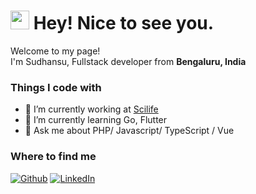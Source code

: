 <h1><img src="https://emojis.slackmojis.com/emojis/images/1531849430/4246/blob-sunglasses.gif?1531849430" width="30"/> Hey! Nice to see you.</h1>

<p>Welcome to my page! </br> I'm Sudhansu, Fullstack developer from <b>Bengaluru, India</b> <img src="https://cdn-icons-png.flaticon.com/512/9906/9906480.png" width="13"/></p>
<h3>Things I code with</h3>

- 🔭 I’m currently working at [Scilife](https://scilife.io)
- 🌱 I’m currently learning Go, Flutter
- 💬 Ask me about PHP/ Javascript/ TypeScript / Vue

<h3>Where to find me</h3>
<p>
    <a href="https://github.com/sudhansu08" target="_blank"><img alt="Github" src="https://img.shields.io/badge/GitHub-%2312100E.svg?&style=for-the-badge&logo=Github&logoColor=white" /></a> 
    <a href="https://www.linkedin.com/in/sudhansu-bhatta-42732782" target="_blank"><img alt="LinkedIn" src="https://img.shields.io/badge/linkedin-%230077B5.svg?&style=for-the-badge&logo=linkedin&logoColor=white" /></a>
</p>

